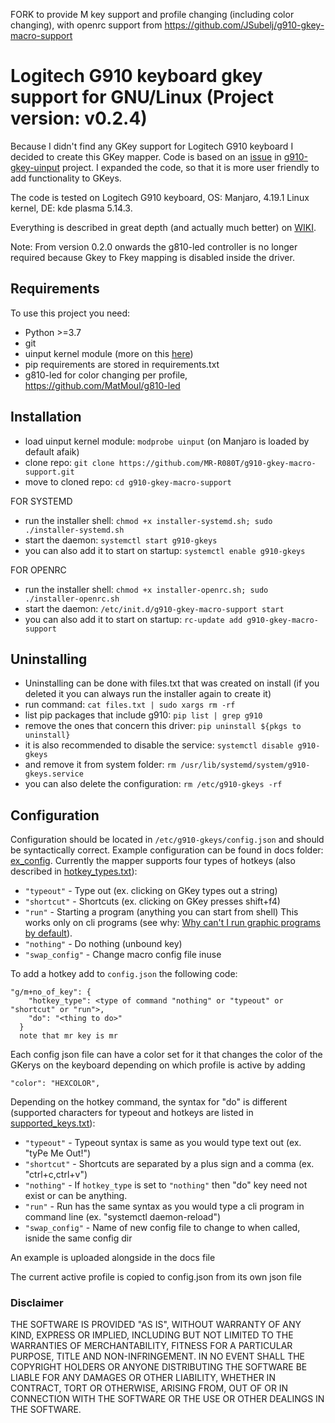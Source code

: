 FORK to provide M key support and profile changing (including color changing), with openrc support from https://github.com/JSubelj/g910-gkey-macro-support

#

# Logitech G910 keyboard gkey support for GNU/Linux (Project version: v0.2.4)

Because I didn't find any GKey support for Logitech G910 keyboard I decided to create this GKey mapper.
Code is based on an [issue](https://github.com/CReimer/g910-gkey-uinput/issues/3)
in [g910-gkey-uinput](https://github.com/CReimer/g910-gkey-uinput) project. I expanded the code, so that it is more 
user friendly to add functionality to GKeys.

The code is tested on Logitech G910 keyboard, OS: Manjaro, 4.19.1 Linux kernel, DE: kde plasma 5.14.3.

Everything is described in great depth (and actually much better) on [WIKI](https://github.com/JSubelj/g910-gkey-macro-support/wiki).

Note: From version 0.2.0 onwards the g810-led controller is no longer required because Gkey to Fkey mapping is disabled inside the driver.

## Requirements

To use this project you need:
 - Python >=3.7
 - git
 - uinput kernel module (more on this [here](http://tjjr.fi/sw/python-uinput/#Usage))
 - pip requirements are stored in requirements.txt
 - g810-led for color changing per profile, https://github.com/MatMoul/g810-led
 
## Installation
 - load uinput kernel module: `modprobe uinput` (on Manjaro is loaded by default afaik) 
 - clone repo: `git clone https://github.com/MR-R080T/g910-gkey-macro-support.git`
 - move to cloned repo: `cd g910-gkey-macro-support`

 FOR SYSTEMD
 - run the installer shell: `chmod +x installer-systemd.sh; sudo ./installer-systemd.sh`
 - start the daemon: `systemctl start g910-gkeys`
 - you can also add it to start on startup: `systemctl enable g910-gkeys`

 FOR OPENRC
 - run the installer shell: `chmod +x installer-openrc.sh; sudo ./installer-openrc.sh`
 - start the daemon: `/etc/init.d/g910-gkey-macro-support start`
 - you can also add it to start on startup: `rc-update add g910-gkey-macro-support`
 
## Uninstalling
 - Uninstalling can be done with files.txt that was created on install (if you deleted it you can always run the installer again to create it)
 - run command: `cat files.txt | sudo xargs rm -rf`
 - list pip packages that include g910: `pip list | grep g910`
 - remove the ones that concern this driver: `pip uninstall ${pkgs to uninstall}`
 - it is also recommended to disable the service: `systemctl disable g910-gkeys`
 - and remove it from system folder: `rm /usr/lib/systemd/system/g910-gkeys.service`
 - you can also delete the configuration: `rm /etc/g910-gkeys -rf`
 
## Configuration
Configuration should be located in `/etc/g910-gkeys/config.json` and should be syntactically correct. Example 
configuration can be found in docs folder: [ex_config](docs/ex_config/ex_config.json).
Currently the mapper supports four types of hotkeys (also described in [hotkey_types.txt](docs/hotkey_types.txt)):
 * `"typeout"` - Type out (ex. clicking on GKey types out a string)
 * `"shortcut"` - Shortcuts (ex. clicking on GKey presses shift+f4)
 * `"run"` - Starting a program (anything you can start from shell) This works only on cli programs (see why: [Why can't I run graphic programs by default](https://github.com/JSubelj/g910-gkey-macro-support/wiki/Why-can't-I-run-graphic-programs-by-default)).
 * `"nothing"` - Do nothing (unbound key)
 * `"swap_config"` - Change macro config file inuse

To add a hotkey add to `config.json` the following code:
```
"g/m+no_of_key": {
    "hotkey_type": <type of command "nothing" or "typeout" or "shortcut" or "run">,
    "do": "<thing to do>"
  }
  note that mr key is mr
```

Each config json file can have a color set for it that changes the color of the GKerys on the keyboard depending on which profile is active by adding

```
"color": "HEXCOLOR",
```

Depending on the hotkey command, the syntax for "do" is different (supported characters for typeout and 
hotkeys are listed in [supported_keys.txt](docs/supported_keys.txt)):
 * `"typeout"` - Typeout syntax is same as you would type text out (ex. "tyPe Me Out!")
 * `"shortcut"` - Shortcuts are separated by a plus sign and a comma (ex. "ctrl+c,ctrl+v")
 * `"nothing"` - If `hotkey_type` is set to `"nothing"` then "do" key need not exist or can be anything.
 * `"run"` - Run has the same syntax as you would type a cli program in command line (ex. "systemctl daemon-reload")
 * `"swap_config"` - Name of new config file to change to when called, isnide the same config dir

An example is uploaded alongside in the docs file

The current active profile is copied to config.json from its own json file

### Disclaimer
THE SOFTWARE IS PROVIDED "AS IS", WITHOUT WARRANTY OF ANY KIND, EXPRESS OR IMPLIED, 
INCLUDING BUT NOT LIMITED TO THE WARRANTIES OF MERCHANTABILITY, 
FITNESS FOR A PARTICULAR PURPOSE, TITLE AND NON-INFRINGEMENT. 
IN NO EVENT SHALL THE COPYRIGHT HOLDERS OR ANYONE DISTRIBUTING THE SOFTWARE 
BE LIABLE FOR ANY DAMAGES OR OTHER LIABILITY, WHETHER IN CONTRACT, TORT OR OTHERWISE, 
ARISING FROM, OUT OF OR IN CONNECTION WITH THE SOFTWARE OR THE USE OR OTHER DEALINGS 
IN THE SOFTWARE.

